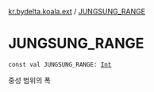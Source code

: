 [kr.bydelta.koala.ext](index.md) / [JUNGSUNG_RANGE](./-j-u-n-g-s-u-n-g_-r-a-n-g-e.md)

# JUNGSUNG_RANGE

`const val JUNGSUNG_RANGE: `[`Int`](https://kotlinlang.org/api/latest/jvm/stdlib/kotlin/-int/index.html)

중성 범위의 폭

